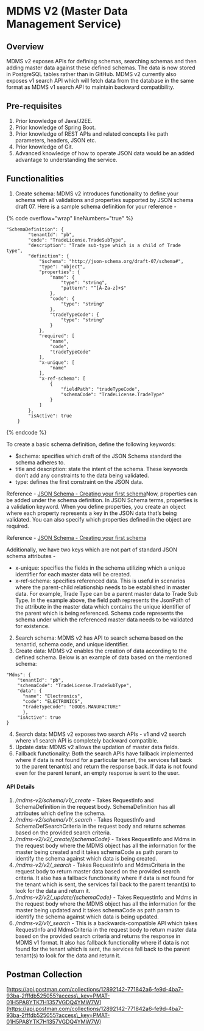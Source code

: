 # MDMS V2 (Master Data Management Service)

## Overview

MDMS v2 exposes APIs for defining schemas, searching schemas and then adding master data against these defined schemas. The data is now stored in PostgreSQL tables rather than in GitHub. MDMS v2 currently also exposes v1 search API which will fetch data from the database in the same format as MDMS v1 search API to maintain backward compatibility.&#x20;

## **Pre-requisites**

1. Prior knowledge of Java/J2EE.
2. Prior knowledge of Spring Boot.
3. Prior knowledge of REST APIs and related concepts like path parameters, headers, JSON etc.
4. Prior knowledge of Git.
5. Advanced knowledge of how to operate JSON data would be an added advantage to understanding the service.

## **Functionalities**

1. Create schema: MDMS v2 introduces functionality to define your schema with all validations and properties supported by JSON schema draft 07. Here is a sample schema definition for your reference -

{% code overflow="wrap" lineNumbers="true" %}
```
"SchemaDefinition": {
        "tenantId": "pb",
        "code": "TradeLicense.TradeSubType",
        "description": "Trade sub-type which is a child of Trade type",
        "definition": {
            "$schema": "http://json-schema.org/draft-07/schema#",
            "type": "object",
            "properties": {
                "name": {
                    "type": "string",
                    "pattern": "^[A-Za-z]+$"
                },
                "code": {
                    "type": "string"
                },
                "tradeTypeCode": {
                    "type": "string"
                }
            },
            "required": [
                "name",
                "code",
                "tradeTypeCode"
            ],
            "x-unique": [
                "name"
            ],
            "x-ref-schema": [
                {
                    "fieldPath": "tradeTypeCode",
                    "schemaCode": "TradeLicense.TradeType"
                }
            ]
        },
        "isActive": true
    }
```
{% endcode %}

To create a basic schema definition, define the following keywords:

* $schema: specifies which draft of the JSON Schema standard the schema adheres to.
* title and description: state the intent of the schema. These keywords don’t add any constraints to the data being validated.
* type: defines the first constraint on the JSON data.

Reference - [<img src="https://json-schema.org/favicon.ico" alt="" data-size="line">JSON Schema - Creating your first schema](https://json-schema.org/learn/getting-started-step-by-step#create)Now, properties can be added under the schema definition. In JSON Schema terms, properties is a validation keyword. When you define properties, you create an object where each property represents a key in the JSON data that’s being validated. You can also specify which properties defined in the object are required.

Reference - [<img src="https://json-schema.org/favicon.ico" alt="" data-size="line">JSON Schema - Creating your first schema](https://json-schema.org/learn/getting-started-step-by-step#define)

Additionally, we have two keys which are not part of standard JSON schema attributes -

* x-unique: specifies the fields in the schema utilizing which a unique identifier for each master data will be created.
* x-ref-schema: specifies referenced data. This is useful in scenarios where the parent-child relationship needs to be established in master data. For example, Trade Type can be a parent master data to Trade Sub Type. In the example above, the field path represents the JsonPath of the attribute in the master data which contains the unique identifier of the parent which is being referenced. Schema code represents the schema under which the referenced master data needs to be validated for existence.

2. Search schema: MDMS v2 has API to search schema based on the tenantid, schema code, and unique identifier.
3. Create data: MDMS v2 enables the creation of data according to the defined schema. Below is an example of data based on the mentioned schema:

```
"Mdms": {
    "tenantId": "pb",
    "schemaCode": "TradeLicense.TradeSubType",
    "data": {
      "name": "Electronics",
      "code": "ELECTRONICS",
      "tradeTypeCode": "GOODS.MANUFACTURE"
      },
    "isActive": true
} 
```

4. Search data: MDMS v2 exposes two search APIs - v1 and v2 search where v1 search API is completely backward compatible.
5. Update data: MDMS v2 allows the updation of master data fields.
6. Fallback functionality: Both the search APIs have fallback implemented where if data is not found for a particular tenant, the services fall back to the parent tenant(s) and return the response back. If data is not found even for the parent tenant, an empty response is sent to the user.

#### API Details <a href="#api-details" id="api-details"></a>

1. _/mdms-v2/schema/v1/\_create_ - Takes RequestInfo and SchemaDefinition in the request body. SchemaDefinition has all attributes which define the schema.
2. _/mdms-v2/schema/v1/\_search_ - Takes RequestInfo and SchemaDefSearchCriteria in the request body and returns schemas based on the provided search criteria.
3. _/mdms-v2/v2/\_create/{schemaCode}_ - Takes RequestInfo and Mdms in the request body where the MDMS object has all the information for the master being created and it takes schemaCode as path param to identify the schema against which data is being created.
4. _/mdms-v2/v2/\_search_ - Takes RequestInfo and MdmsCriteria in the request body to return master data based on the provided search criteria. It also has a fallback functionality where if data is not found for the tenant which is sent, the services fall back to the parent tenant(s) to look for the data and return it.
5. _/mdms-v2/v2/\_update/{schemaCode} -_ Takes RequestInfo and Mdms in the request body where the MDMS object has all the information for the master being updated and it takes schemaCode as path param to identify the schema against which data is being updated.
6. _/mdms-v2/v1/\_search_ - This is a backwards-compatible API which takes RequestInfo and MdmsCriteria in the request body to return master data based on the provided search criteria and returns the response in MDMS v1 format. It also has fallback functionality where if data is not found for the tenant which is sent, the services fall back to the parent tenant(s) to look for the data and return it.

## Postman Collection <a href="#postman-collection-for-mdms-v2-apis" id="postman-collection-for-mdms-v2-apis"></a>

[https://api.postman.com/collections/12892142-771842a6-fe9d-4ba7-93ba-2fffdb525055?access\_key=PMAT-01H5PA8YTK7H1357VGDQ4YMW7W](https://api.postman.com/collections/12892142-771842a6-fe9d-4ba7-93ba-2fffdb525055?access\_key=PMAT-01H5PA8YTK7H1357VGDQ4YMW7W)
